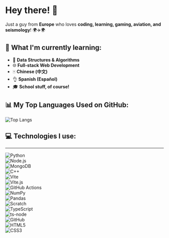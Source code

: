 # Hey there! 👋  

Just a guy from **Europe** who loves **coding, learning, gaming, aviation, and seismology**! 🌍✈️🌍  

## 🚀 What I'm currently learning:  
- 🔹 **Data Structures & Algorithms**
- 🌐 **Full-stack Web Development**  
- 🀄 **Chinese (中文)**
- 👌 **Spanish (Español)**
- 🎓 **School stuff, of course!**  

## 📊 My Top Languages Used on GitHub:  
![Top Langs](https://github-readme-stats.vercel.app/api/top-langs/?username=Domiko7&layout=compact&bg_color=180,000000,000000&title_color=ffffff&text_color=ffffff)  

## 💻 Technologies I use:
---
![Python](https://img.shields.io/badge/Python-FFD43B?style=for-the-badge&logo=python&logoColor=blue)  
![Node.js](https://img.shields.io/badge/Node.js-339933?style=for-the-badge&logo=nodedotjs&logoColor=white)  
![MongoDB](https://img.shields.io/badge/MongoDB-4EA94B?style=for-the-badge&logo=mongodb&logoColor=white)  
![C++](https://img.shields.io/badge/C%2B%2B-00599C?style=for-the-badge&logo=c%2B%2B&logoColor=white)  
![Vite](https://img.shields.io/badge/Vite-B733BF?style=for-the-badge&logo=vite&logoColor=FFD62E)  
![Vite.js](https://img.shields.io/badge/Vite-6E9F18?style=for-the-badge&logo=vite&logoColor=fcde70)  
![GitHub Actions](https://img.shields.io/badge/GitHub%20Actions-282a2e?style=for-the-badge&logo=githubactions&logoColor=367cfe)  
![NumPy](https://img.shields.io/badge/Numpy-777BB4?style=for-the-badge&logo=numpy&logoColor=white)  
![Pandas](https://img.shields.io/badge/Pandas-2C2D72?style=for-the-badge&logo=pandas&logoColor=white)  
![Scratch](https://img.shields.io/badge/Scratch-4D97FF?style=for-the-badge&logo=scratch&logoColor=white)  
![TypeScript](https://img.shields.io/badge/TypeScript-007ACC?style=for-the-badge&logo=typescript&logoColor=white)  
![ts-node](https://img.shields.io/badge/ts--node-3178C6?style=for-the-badge&logo=ts-node&logoColor=white)  
![GitHub](https://img.shields.io/badge/GitHub-100000?style=for-the-badge&logo=github&logoColor=white)  
![HTML5](https://img.shields.io/badge/HTML5-E34F26?style=for-the-badge&logo=html5&logoColor=white)  
![CSS3](https://img.shields.io/badge/CSS3-1572B6?style=for-the-badge&logo=css3&logoColor=white)
